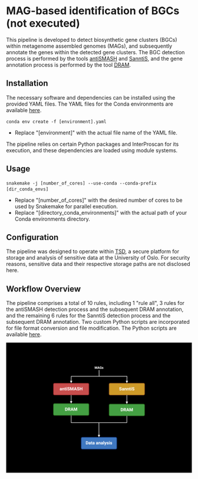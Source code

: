 # MAG-based identification of BGCs (not executed)

This pipeline is developed to detect biosynthetic gene clusters (BGCs) within metagenome assembled genomes (MAGs), and subsequently annotate the genes within the detected gene clusters. The BGC detection process is performed by the tools [antiSMASH](https://github.com/antismash/antismash) and [SanntiS](https://github.com/Finn-Lab/SanntiS), and the gene annotation process is performed by the tool [DRAM](https://github.com/WrightonLabCSU/DRAM).


## Installation

The necessary software and dependencies can be installed using the provided YAML files. The YAML files for the Conda environments are available [here](https://github.com/Rounge-lab/Identification-of-NRPS-PKS-gene-clusters-and-pks-island-in-bacterial-metagenome/tree/main/pipeline1/envs).
```
conda env create -f [environment].yaml
```
- Replace "[environment]" with the actual file name of the YAML file.

The pipeline relies on certain Python packages and InterProscan for its execution, and these dependencies are loaded using module systems.


## Usage

```
snakemake -j [number_of_cores] --use-conda --conda-prefix [dir_conda_envs]
```
- Replace "[number_of_cores]" with the desired number of cores to be used by Snakemake for parallel execution.
- Replace "[directory_conda_environments]" with the actual path of your Conda environments directory.


## Configuration

The pipeline was designed to operate within [TSD](https://www.uio.no/english/services/it/research/sensitive-data/index.html), a secure platform for storage and analysis of sensitive data at the University of Oslo. For security reasons, sensitive data and their respective storage paths are not disclosed here. 


## Workflow Overview

The pipeline comprises a total of 10 rules, including 1 "rule all", 3 rules for the antiSMASH detection process and the subsequent DRAM annotation, and the remaining 6 rules for the SanntiS detection process and the subsequent DRAM annotation. Two custom Python scripts are incorporated for file format conversion and file modification. The Python scripts are available [here](https://github.com/Rounge-lab/Identification-of-NRPS-PKS-gene-clusters-and-pks-island-in-bacterial-metagenome/tree/main/pipeline1/scripts).

![pipeline](https://github.com/Rounge-lab/Identification-of-NRPS-PKS-gene-clusters-and-pks-island-in-bacterial-metagenome/blob/main/flowchart/pipeline1.png)
